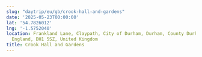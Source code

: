 ```yaml
---
slug: "daytrip/eu/gb/crook-hall-and-gardens"
date: '2025-05-23T00:00:00'
lat: '54.7826012'
lng: '-1.5752040'
location: Frankland Lane, Claypath, City of Durham, Durham, County Durham, North East,
  England, DH1 5SZ, United Kingdom
title: Crook Hall and Gardens
---
```



